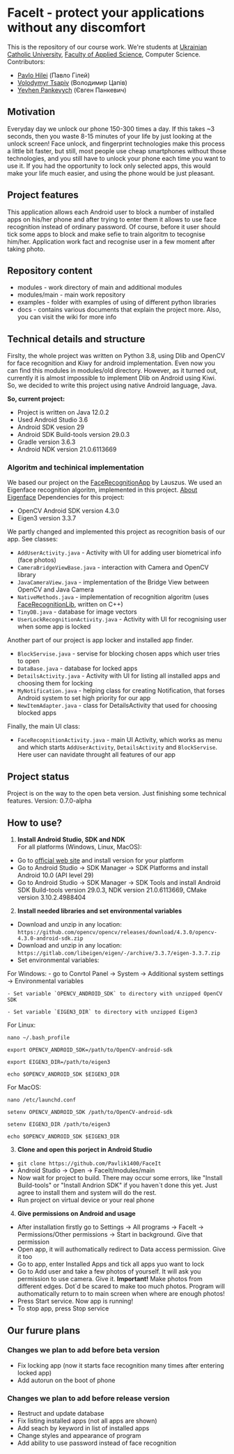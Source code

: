 # FaceIt - protect your applications without any discomfort
This is the repository of our course work. We're students at [Ukrainian Catholic University](https://ucu.edu.ua/), 
[Faculty of Applied Science](https://apps.ucu.edu.ua/en/), Computer Science. Contributors: 
- [Pavlo Hilei](https://github.com/Pavlik1400) (Павло Гілей)
- [Volodymyr Tsapiv](https://github.com/Tsapiv) (Володимир Цапів)
- [Yevhen Pankevych](https://github.com/yewhenp) (Євген Панкевич)

## Motivation
Everyday day we unlock our phone 150-300 times a day. If this takes ~3 seconds, then you waste 8-15 minutes of your life by just looking at the unlock screen! Face unlock, and fingerprint technologies make this process a little bit faster, but still, most people use cheap smartphones without those technologies, and you still have to unlock your phone each time you want to use it. If you had the opportunity to lock only selected apps, this would make your life much easier, and using the phone would be just pleasant.

## Project features
This application allows each Android user to block a number of installed apps on his/her phone and after trying to enter them it allows to use face recognition instead of ordinary password. Of course, before it user should tick some apps to block and make sefie to train algoritm to tecognise him/her. Application work fact and recognise user in a few moment after taking photo.

## Repository content
- modules - work directory of main and additional modules
- modules/main - main work repository
- examples - folder with examples of using of different python libraries
- docs - contains various documents that explain the project more. Also, you can visit the wiki for more info

## Technical details and structure
Firslty, the whole project was written on Python 3.8, using Dlib and OpenCV for face recognition and Kiwy for android implementation. Even now you can find this modules in modules/old directory.
However, as it turned out, currently it is almost impossible to implement Dlib on Android using Kiwi. So, we decided to write this project using native Android language, Java.

**So, current project:**
- Project is written on Java 12.0.2
- Used Android Studio 3.6
- Android SDK vesion 29
- Android SDK Build-tools version 29.0.3
- Gradle version 3.6.3
- Android NDK version 21.0.6113669

### Algoritm and techinical implementation
We based our project on the [FaceRecognitionApp](https://github.com/Lauszus/FaceRecognitionApp) by Lauszus. We used an Eigenface recognition algoritm, implemented in this project. [About Eigenface](https://habr.com/ru/post/68870/)
Dependencies for this project:
- OpenCV Android SDK version 4.3.0
- Eigen3 version 3.3.7

We partly changed and implemented this project as recognition basis of our app.  See classes:
- `AddUserActivity.java` - Activity with UI for adding user biometrical info (face photos) 
- `CameraBridgeViewBase.java` - interaction with Camera and OpenCV library
- `JavaCameraView.java` - implementation of the Bridge View between OpenCV and Java Camera
- `NativeMethods.java` - implementation of recognition algoritm (uses [FaceRecognitionLib](https://github.com/Lauszus/FaceRecognitionLib), written on C++)
- `TinyDB.java` - database for image vectors
- `UserLockRecognitionActivity.java` - Activity with UI for recognising user when some app is locked

Another part of our project is app locker and installed app finder.
- `BlockServise.java` - servise for blocking chosen apps which user tries to open
- `DataBase.java` - database for locked apps
- `DetailsActivity.java` -  Activity with UI for listing all installed apps and choosing them for locking
- `MyNotification.java` - helping class for creating Notification, that forses Android system to set high priority for our app
- `NewItemAdapter.java` - class for DetailsActivity that used for choosing blocked apps

Finally, the main UI class:
- `FaceRecognitionActivity.java` - main UI Activity, which works as menu and which starts `AddUserActivity`, `DetailsActivity` and `BlockServise`. Here user can navidate throught all features of our app

## Project status
Project is on the way to the open beta version. Just finishing some technical features. Version: 0.7.0-alpha

## How to use?
1) **Install Android Studio, SDK and NDK**<br/>
For all platforms (Windows, Linux, MacOS):

- Go to [official web site](https://developer.android.com/studio) and install version for your platform
- Go to Android Studio -> SDK Manager -> SDK Platforms and install Android 10.0 (API level 29)
- Go to Android Studio -> SDK Manager -> SDK Tools and install Android SDK Build-tools version 29.0.3, NDK version 21.0.6113669, CMake version 3.10.2.4988404

2) **Install needed libraries and set environmental variables**<br/>
- Download and unzip in any location:  `https://github.com/opencv/opencv/releases/download/4.3.0/opencv-4.3.0-android-sdk.zip`
- Download and unzip in any location:  `https://gitlab.com/libeigen/eigen/-/archive/3.3.7/eigen-3.3.7.zip`
- Set environmental variables:

For Windows:
    - go to Conrtol Panel -> System -> Additional system settings -> Environmental variables

    - Set variable `OPENCV_ANDROID_SDK` to directory with unzipped OpenCV SDK
    
    - Set variable `EIGEN3_DIR` to directory with unzipped Eigen3

For Linux:

`
nano ~/.bash_profile
`

`
export OPENCV_ANDROID_SDK=/path/to/OpenCV-android-sdk
`

`
export EIGEN3_DIR=/path/to/eigen3
`

`
echo $OPENCV_ANDROID_SDK $EIGEN3_DIR
`

For MacOS:

`
nano /etc/launchd.conf
`

`
setenv OPENCV_ANDROID_SDK /path/to/OpenCV-android-sdk
`

`
setenv EIGEN3_DIR /path/to/eigen3
`

`
echo $OPENCV_ANDROID_SDK $EIGEN3_DIR
`

3) **Clone and open this porject in Android Studio**</br>
- `git clone https://github.com/Pavlik1400/FaceIt`
- Android Studio -> Open -> FaceIt/modules/main
- Now wait for project to build. There may occur some errors, like "Install Build-tools" or "Install Andrion SDK" if you haven`t done this yet. Just agree to install them and system will do the rest.
- Run project on virtual device or your real phone

4) **Give permissions on Android and usage**</br>
- After installation firstly go to Settings -> All programs -> FaceIt -> Permissions/Other permissions -> Start in background. Give that permission
- Open app, it will authomatically redirect to Data access permission. Give it too
- Go to app, enter Installed Apps and tick all apps yuo want to lock
- Go to Add user and take a few photos of yourself. It will ask you permission to use camera. Give it. **Important!** Make photos from different edges. Dot`d be scared to make too much photos. Program will authomatically return to to main screen when where are enough photos!
- Press Start service. Now app is running!
- To stop app, press Stop service

## Our furure plans

### Changes we plan to add before beta version

- Fix locking app (now it starts face recognition many times after entering locked app)
- Add autorun on the boot of phone

### Changes we plan to add before release version

- Restruct and update database
- Fix listing installed apps (not all apps are shown)
- Add seach by keyword in list of installed apps
- Change styles and appearance of program
- Add ability to use password instead of face recognition